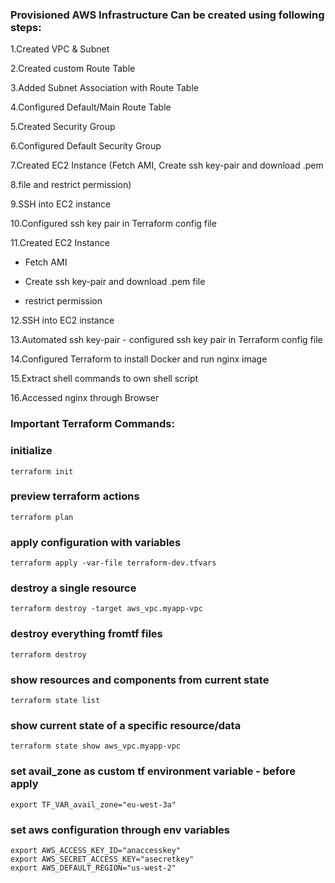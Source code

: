 ### Provisioned AWS Infrastructure Can be created using following steps:
1.Created VPC & Subnet

2.Created custom Route Table
 
 3.Added Subnet Association with Route Table
 
 4.Configured Default/Main Route Table

 5.Created Security Group
 
 6.Configured Default Security Group
 
 7.Created EC2 Instance (Fetch AMI, Create ssh key-pair and download .pem 
 
8.file and restrict permission)

 9.SSH into EC2 instance
 
 10.Configured ssh key pair in Terraform config file
 
 11.Created EC2 Instance
- Fetch AMI
  
- Create ssh key-pair and download .pem file
  
- restrict permission
  
 12.SSH into EC2 instance
 
 13.Automated ssh key-pair - configured ssh key pair in Terraform config file
 
 14.Configured Terraform to install Docker and run nginx image
 
 15.Extract shell commands to own shell script
 
 16.Accessed nginx through Browser





### Important Terraform Commands:
### initialize

    terraform init

### preview terraform actions

    terraform plan

### apply configuration with variables

    terraform apply -var-file terraform-dev.tfvars

### destroy a single resource

    terraform destroy -target aws_vpc.myapp-vpc

### destroy everything fromtf files

    terraform destroy

### show resources and components from current state

    terraform state list

### show current state of a specific resource/data

    terraform state show aws_vpc.myapp-vpc    

### set avail_zone as custom tf environment variable - before apply

    export TF_VAR_avail_zone="eu-west-3a"

### set aws configuration through env variables

    export AWS_ACCESS_KEY_ID="anaccesskey"
    export AWS_SECRET_ACCESS_KEY="asecretkey"
    export AWS_DEFAULT_REGION="us-west-2"

